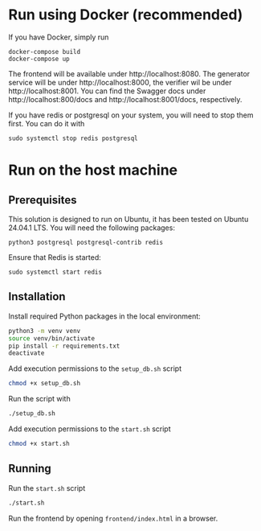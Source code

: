 # Run using Docker (recommended)
If you have Docker, simply run

```
docker-compose build
docker-compose up
```
The frontend will be available under http://localhost:8080. The generator service will be under http://localhost:8000, the verifier wil be under http://localhost:8001. You can find the Swagger docs under http://localhost:800/docs and http://localhost:8001/docs, respectively.

If you have redis or postgresql on your system, you will need to stop them first. You can do it with

```
sudo systemctl stop redis postgresql
```

# Run on the host machine
## Prerequisites
This solution is designed to run on Ubuntu, it has been tested on Ubuntu 24.04.1 LTS. You will need the following packages:
```
python3 postgresql postgresql-contrib redis
```

Ensure that Redis is started:

```
sudo systemctl start redis
```

## Installation
Install required Python packages in the local environment:

``` sh
python3 -m venv venv
source venv/bin/activate
pip install -r requirements.txt
deactivate
```

Add execution permissions to the `setup_db.sh` script

``` sh
chmod +x setup_db.sh
```

Run the script with

``` sh
./setup_db.sh
```

Add execution permissions to the `start.sh` script

``` sh
chmod +x start.sh
```

## Running
Run the `start.sh` script

```sh
./start.sh
```

Run the frontend by opening `frontend/index.html` in a browser.